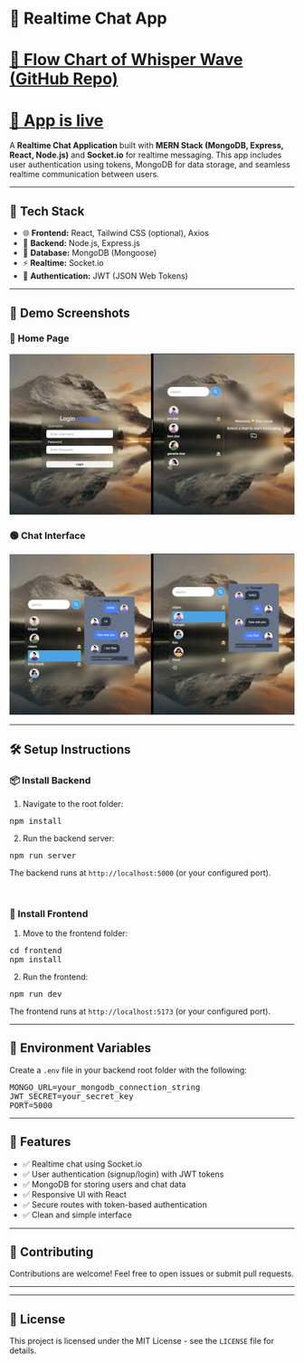 <h1>💬 Realtime Chat App</h1>
<h1>
  <a href="https://drive.google.com/file/d/12t6lobd-vlbNyvSck8wG66L7adiWMVol/view?usp=sharing" rel="noopener noreferrer">
    🔗 Flow Chart of Whisper Wave (GitHub Repo)
  </a>
</h1>
<h1>
  <a href="https://whisperwave-1.onrender.com" rel="noopener noreferrer">
    🔗 App is live 
  </a>
</h1>

<p>
A <strong>Realtime Chat Application</strong> built with <strong>MERN Stack (MongoDB, Express, React, Node.js)</strong> and <strong>Socket.io</strong> for realtime messaging. This app includes user authentication using tokens, MongoDB for data storage, and seamless realtime communication between users.
</p>

<hr>

<h2>🚀 Tech Stack</h2>

<ul>
  <li>🌐 <strong>Frontend:</strong> React, Tailwind CSS (optional), Axios</li>
  <li>🔗 <strong>Backend:</strong> Node.js, Express.js</li>
  <li>💾 <strong>Database:</strong> MongoDB (Mongoose)</li>
  <li>⚡ <strong>Realtime:</strong> Socket.io</li>
  <li>🔐 <strong>Authentication:</strong> JWT (JSON Web Tokens)</li>
</ul>

<hr>

<h2>📸 Demo Screenshots</h2>

<h3>🔵 Home Page</h3>
<img src="https://github.com/Himanshijain-2005/WhisperWave/blob/main/Wisper%20Wave%202%20screeshot.png" alt="Home Page" width="600"/>

<h3>🟢 Chat Interface</h3>
<img src="https://github.com/Himanshijain-2005/WhisperWave/blob/main/WisperWave%20screeshot.png" alt="Chat Interface" width="600"/>

<hr>

<h2>🛠️ Setup Instructions</h2>

<h3>📦 Install Backend</h3>

<ol>
  <li>Navigate to the root folder:</li>
</ol>

<pre>
npm install
</pre>

<ol start="2">
  <li>Run the backend server:</li>
</ol>

<pre>
npm run server
</pre>

<p>The backend runs at <code>http://localhost:5000</code> (or your configured port).</p>

<br>

<h3>🎨 Install Frontend</h3>

<ol>
  <li>Move to the frontend folder:</li>
</ol>

<pre>
cd frontend
npm install
</pre>

<ol start="2">
  <li>Run the frontend:</li>
</ol>

<pre>
npm run dev
</pre>

<p>The frontend runs at <code>http://localhost:5173</code> (or your configured port).</p>

<hr>

<h2>🔧 Environment Variables</h2>

<p>Create a <code>.env</code> file in your backend root folder with the following:</p>

<pre>
MONGO_URL=your_mongodb_connection_string
JWT_SECRET=your_secret_key
PORT=5000
</pre>

<hr>

<h2>📜 Features</h2>

<ul>
  <li>✅ Realtime chat using Socket.io</li>
  <li>✅ User authentication (signup/login) with JWT tokens</li>
  <li>✅ MongoDB for storing users and chat data</li>
  <li>✅ Responsive UI with React</li>
  <li>✅ Secure routes with token-based authentication</li>
  <li>✅ Clean and simple interface</li>
</ul>

<hr>

<h2>🤝 Contributing</h2>
<p>Contributions are welcome! Feel free to open issues or submit pull requests.</p>

<hr>


<hr>

<h2>📄 License</h2>
<p>This project is licensed under the MIT License - see the <code>LICENSE</code> file for details.</p>
